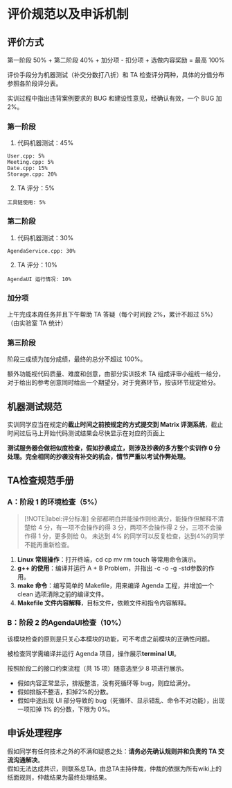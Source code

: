 # 评价规范以及申诉机制

## 评价方式
第一阶段 50% + 第二阶段 40% + 加分项 - 扣分项 + 选做内容奖励 = 最高 100%

评价手段分为机器测试（补交分数打八折）和 TA 检查评分两种，具体的分值分布参照各阶段评分表。

实训过程中指出违背案例要求的 BUG 和建设性意见，经确认有效，一个 BUG 加 2%。

### 第一阶段

1. 代码机器测试：45%

```
User.cpp: 5%
Meeting.cpp: 5%
Date.cpp: 15%
Storage.cpp: 20%
```

2. TA 评分：5%

```
工具链使用: 5%
```

### 第二阶段
1. 代码机器测试：30%

```
AgendaService.cpp: 30%
```

2. TA 评分：10%

```
AgendaUI 运行情况: 10%
```

### 加分项
上午完成本周任务并且下午帮助 TA 答疑（每个时间段 2%，累计不超过 5%）（由实验室 TA 统计）

### 第三阶段
阶段三成绩为加分成绩，最终的总分不超过 100%。

额外功能视代码质量、难度和创意，由部分实训技术 TA 组成评审小组统一给分，对于给出的参考创意同时给出一个期望分，对于竞赛环节，按该环节规定给分。

## 机器测试规范
实训同学应当在规定的**截止时间之前按规定的方式提交到 Matrix 评测系统**，截止时间过后马上开始代码测试结果会尽快显示在对应的页面上

**测试服务器会做相似度检查，假如抄袭成立，则涉及抄袭的多方整个实训作 0 分处理。完全相同的抄袭没有补交的机会，情节严重以考试作弊处理。**

## TA检查规范手册

### A：阶段 1 的环境检查（5%）

> [!NOTE|label:评分标准]
> 全部都明白并能操作则给满分，能操作但解释不清楚给 4 分，有一项不会操作的得 3 分，两项不会操作得 2 分，三项不会操作得 1 分，更多则给 0。 
> 未达到 4% 的同学可以反复检查，达到4%的同学不能再重新检查。

1. **Linux 常规操作**：打开终端，cd cp mv rm touch 等常用命令演示。
2. **g++ 的使用**：编译并运行 A + B Problem，并指出 -c -o -g -std参数的作用。
3. **make 命令**：编写简单的 Makefile，用来编译 Agenda 工程，并增加一个 clean 选项清除之前的编译文件。
4. **Makefile 文件内容解释**，目标文件，依赖文件和指令内容解释。

### B：阶段 2 的AgendaUI检查（10%）

该模块检查的原则是只关心本模块的功能，可不考虑之前模块的正确性问题。  

被检查同学需编译并运行 Agenda 项目，操作展示**terminal UI**。 

按照阶段二的接口约束流程（共 15 项）随意选至少 8 项进行展示。  

* 假如内容正常显示，排版整洁，没有死循环等 bug，则应给满分。
* 假如排版不整洁，扣掉2%的分数。
* 假如中途出现 UI 部分导致的 bug（死循环、显示错乱、命令不对功能），出现一项扣掉 1% 的分数，下限为 0%。

## 申诉处理程序
假如同学有任何技术之外的不满和疑惑之处：**请务必先确认规则并和负责的 TA 交流沟通解决**。  
假如无法达成共识，则联系总TA，由总TA主持仲裁，仲裁的依据为所有wiki上的纸面规则，仲裁结果为最终处理结果。

